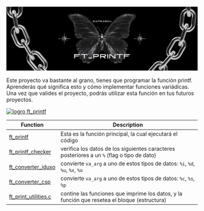 ![header ft_printf](./public/header_ft_printf.png)

Este proyecto va bastante al grano, tienes que programar la función printf.
Aprenderás qué significa esto y cómo implementar funciones variádicas.
Una vez que valides el proyecto, podrás utilizar esta función en tus futuros proyectos.

[![logro ft_printf](https://github.com/byaliego/42-project-badges/blob/main/badges/ft_printfe.png)](./src)

| Function | Description |
| -------- | ----------- |
| [ft_printf](./src/ft_printf.c) | Esta es la función principal, la cual ejecutará el código |
| [ft_printf_checker](./src/ft_printf_checker.c)     | verifica los datos de los siguientes caracteres posteriores a un `%` (flag o tipo de dato)   |
| [ft_converter_iduxo](./src/ft_converter_iduxo.c)   | convierte `va_arg` a uno de estos tipos de datos: `%i`, `%d`, `%u`, `%x`, `%o`               |
| [ft_converter_csp](./src/ft_converter_csp.c)       | convierte `va_arg` a uno de estos tipos de datos: `%c`, `%s`, `%p`                           |
| [ft_print_utilities.c](./src/ft_print_utilities.c) | contine las funciones que imprime los datos, y la función que resetea el bloque (estructura) |
